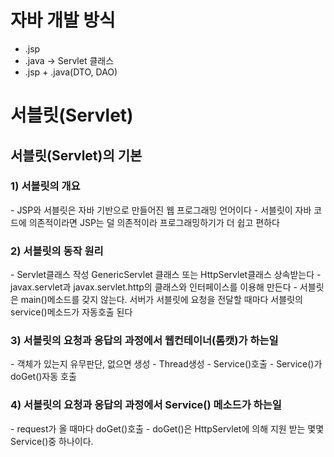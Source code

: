 

# 자바 개발 방식

- .jsp
- .java -> Servlet 클래스
- .jsp + .java(DTO, DAO)







# 서블릿(Servlet)





## 서블릿(Servlet)의 기본

### 1) 서블릿의 개요

\- JSP와 서블릿은 자바 기반으로 만들어진 웹 프로그래밍 언어이다
\- 서블릿이 자바 코드에 의존적이라면
  JSP는 덜 의존적이라 프로그래밍하기가 더 쉽고 편하다

### 2) 서블릿의 동작 원리

\- Servlet클래스 작성
  GenericServlet 클래스 또는 HttpServlet클래스 상속받는다
\- javax.servlet과 javax.servlet.http의 클래스와 인터페이스를 이용해 만든다
\- 서블릿은 main()메소드를 갖지 않는다.
  서버가 서블릿에 요청을 전달할 때마다 서블릿의 service()메소드가 자동호출 된다

### 3) 서블릿의 요청과 응답의 과정에서 웹컨테이너(톰캣)가 하는일

\- 객체가 있는지 유무판단, 없으면 생성
\- Thread생성
\- Service()호출
\- Service()가 doGet()자동 호출

### 4) 서블릿의 요청과 응답의 과정에서 Service() 메소드가 하는일

\- request가 올 때마다 doGet()호출
\- doGet()은 HttpServlet에 의해 지원 받는 몇몇 Service()중 하나이다.













